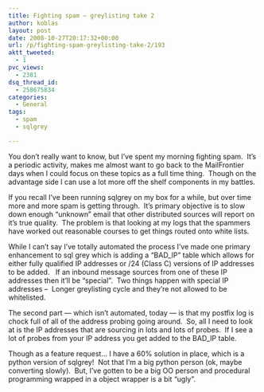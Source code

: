 ```yaml
---
title: Fighting spam – greylisting take 2
author: koblas
layout: post
date: 2008-10-27T20:17:32+00:00
url: /p/fighting-spam-greylisting-take-2/193
aktt_tweeted:
  - 1
pvc_views:
  - 2381
dsq_thread_id:
  - 258675834
categories:
  - General
tags:
  - spam
  - sqlgrey

---
```

You don&#8217;t really want to know, but I&#8217;ve spent my morning fighting spam.  It&#8217;s a periodic activity, makes me almost want to go back to the MailFrontier days when I could focus on these topics as a full time thing.  Though on the advantage side I can use a lot more off the shelf components in my battles.

If you recall I&#8217;ve been running sqlgrey on my box for a while, but over time more and more spam is getting through.  It&#8217;s primary objective is to slow down enough &#8220;unknown&#8221; email that other distributed sources will report on it&#8217;s true quality.  The problem is that looking at my logs that the spammers have worked out reasonable courses to get things routed onto white lists.

While I can&#8217;t say I&#8217;ve totally automated the process I&#8217;ve made one primary enhancement to sql grey which is adding a &#8220;BAD_IP&#8221; table which allows for either fully qualified IP addresses or /24 (Class C) versions of IP addresses to be added.   If an inbound message sources from one of these IP addresses then it&#8217;ll be &#8220;special&#8221;.  Two things happen with special IP addresses &#8211;  Longer greylisting cycle and they&#8217;re not allowed to be whitelisted.

The second part &#8212; which isn&#8217;t automated, today &#8212; is that my postfix log is chock full of all of the address probing going around.  So, all I need to look at is the IP addresses that are sourcing in lots and lots of probes.  If I see a lot of probes from your IP address you get added to the BAD_IP table.

Though as a feature request&#8230; I have a 60% solution in place, which is a python version of sqlgrey!  Not that I&#8217;m a big python person (ok, maybe converting slowly).  But, I&#8217;ve gotten to be a big OO person and procedural programming wrapped in a object wrapper is a bit &#8220;ugly&#8221;.